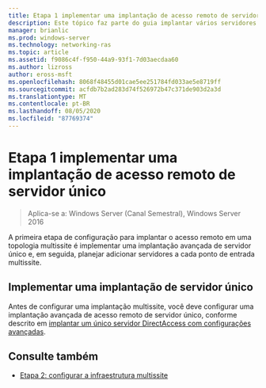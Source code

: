 ```yaml
---
title: Etapa 1 implementar uma implantação de acesso remoto de servidor único
description: Este tópico faz parte do guia implantar vários servidores de acesso remoto em uma implantação multissite no Windows Server 2016.
manager: brianlic
ms.prod: windows-server
ms.technology: networking-ras
ms.topic: article
ms.assetid: f9086c4f-f950-44a9-93f1-7d03aecdaa60
ms.author: lizross
author: eross-msft
ms.openlocfilehash: 8068f48455d01cae5ee251784fd033ae5e8719ff
ms.sourcegitcommit: acfdb7b2ad283d74f526972b47c371de903d2a3d
ms.translationtype: MT
ms.contentlocale: pt-BR
ms.lasthandoff: 08/05/2020
ms.locfileid: "87769374"
---
```

# <a name="step-1-implement-a-single-server-remote-access-deployment"></a>Etapa 1 implementar uma implantação de acesso remoto de servidor único

>Aplica-se a: Windows Server (Canal Semestral), Windows Server 2016

A primeira etapa de configuração para implantar o acesso remoto em uma topologia multissite é implementar uma implantação avançada de servidor único e, em seguida, planejar adicionar servidores a cada ponto de entrada multissite.

## <a name="implement-a-single-server-deployment"></a><a name="BKMK_1.1"></a>Implementar uma implantação de servidor único
Antes de configurar uma implantação multissite, você deve configurar uma implantação avançada de acesso remoto de servidor único, conforme descrito em [implantar um único servidor DirectAccess com configurações avançadas](../../../directaccess/single-server-advanced/deploy-a-single-directaccess-server-with-advanced-settings.md).

## <a name="see-also"></a><a name="BKMK_Links"></a>Consulte também

-   [Etapa 2: configurar a infraestrutura multissite](Step-2-Configure-the-Multisite-Infrastructure.md)
